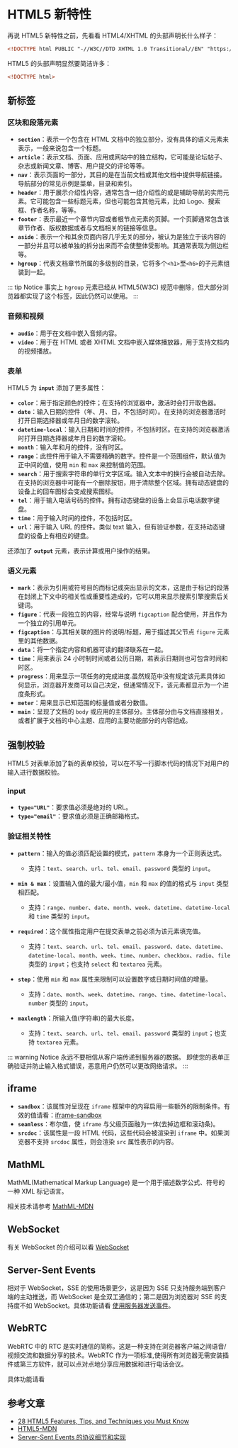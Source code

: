 # HTML5 新特性

再说 HTML5 新特性之前，先看看 HTML4/XHTML 的头部声明长什么样子：

```html
<!DOCTYPE html PUBLIC "-//W3C//DTD XHTML 1.0 Transitional//EN" "https://www.w3.org/TR/xhtml1/DTD/xhtml1-transitional.dtd">
```

HTML5 的头部声明显然要简洁许多：

```html
<!DOCTYPE html>
```

## 新标签

### 区块和段落元素

- **`section`**：表示一个包含在 HTML 文档中的独立部分，没有具体的语义元素来表示，一般来说包含一个标题。
- **`article`**：表示文档、页面、应用或网站中的独立结构，它可能是论坛帖子、杂志或新闻文章、博客、用户提交的评论等等。
- **`nav`**：表示页面的一部分，其目的是在当前文档或其他文档中提供导航链接。导航部分的常见示例是菜单，目录和索引。
- **`header`**：用于展示介绍性内容，通常包含一组介绍性的或是辅助导航的实用元素。它可能包含一些标题元素，但也可能包含其他元素，比如 Logo、搜索框、作者名称，等等。
- **`footer`**：表示最近一个章节内容或者根节点元素的页脚。一个页脚通常包含该章节作者、版权数据或者与文档相关的链接等信息。
- **`aside`**：表示一个和其余页面内容几乎无关的部分，被认为是独立于该内容的一部分并且可以被单独的拆分出来而不会使整体受影响。其通常表现为侧边栏等。
- **`hgroup`**：代表文档章节所属的多级别的目录，它将多个`<h1>`至`<h6>`的子元素组装到一起。

::: tip Notice
事实上 `hgroup` 元素已经从 HTML5(W3C) 规范中删除，但大部分浏览器都实现了这个标签，因此仍然可以使用。
:::

### 音频和视频

- **`audio`**：用于在文档中嵌入音频内容。
- **`video`**：用于在 HTML 或者 XHTML 文档中嵌入媒体播放器，用于支持文档内的视频播放。

### 表单

HTML5 为 **`input`** 添加了更多属性：

- **`color`**：用于指定颜色的控件；在支持的浏览器中，激活时会打开取色器。
- **`date`**：输入日期的控件（年、月、日，不包括时间）。在支持的浏览器激活时打开日期选择器或年月日的数字滚轮。
- **`datetime-local`**：输入日期和时间的控件，不包括时区。在支持的浏览器激活时打开日期选择器或年月日的数字滚轮。
- **`month`**：输入年和月的控件，没有时区。
- **`range`**：此控件用于输入不需要精确的数字。控件是一个范围组件，默认值为正中间的值，使用 `min` 和 `max` 来控制值的范围。
- **`search`**：用于搜索字符串的单行文字区域。输入文本中的换行会被自动去除。在支持的浏览器中可能有一个删除按钮，用于清除整个区域。拥有动态键盘的设备上的回车图标会变成搜索图标。
- **`tel`**：用于输入电话号码的控件。拥有动态键盘的设备上会显示电话数字键盘。
- **`time`**：用于输入时间的控件，不包括时区。
- **`url`**：用于输入 URL 的控件。类似 text 输入，但有验证参数，在支持动态键盘的设备上有相应的键盘。

还添加了 **`output`** 元素，表示计算或用户操作的结果。

### 语义元素

- **`mark`**：表示为引用或符号目的而标记或突出显示的文本，这是由于标记的段落在封闭上下文中的相关性或重要性造成的，它可以用来显示搜索引擎搜索后关键词。
- **`figure`**：代表一段独立的内容，经常与说明 `figcaption` 配合使用，并且作为一个独立的引用单元。
- **`figcaption`**：与其相关联的图片的说明/标题，用于描述其父节点 `figure` 元素里的其他数据。
- **`data`**：将一个指定内容和机器可读的翻译联系在一起。
- **`time`**：用来表示 24 小时制时间或者公历日期，若表示日期则也可包含时间和时区。
- **`progress`**：用来显示一项任务的完成进度.虽然规范中没有规定该元素具体如何显示，浏览器开发商可以自己决定，但通常情况下，该元素都显示为一个进度条形式。
- **`meter`**：用来显示已知范围的标量值或者分数值。
- **`main`**：呈现了文档的 `body` 或应用的主体部分。主体部分由与文档直接相关，或者扩展于文档的中心主题、应用的主要功能部分的内容组成。

## 强制校验

HTML5 对表单添加了新的表单校验，可以在不写一行脚本代码的情况下对用户的输入进行数据校验。

### input

- **`type="URL"`**：要求值必须是绝对的 URL。
- **`type="email"`**：要求值必须是正确邮箱格式。

### 验证相关特性

- **`pattern`**：输入的值必须匹配设置的模式，`pattern` 本身为一个正则表达式。

  - 支持：`text`、`search`、`url`、`tel`、`email`、`password` 类型的 `input`。

- **`min & max`**：设置输入值的最大/最小值，`min` 和 `max` 的值的格式与 `input` 类型相匹配。

  - 支持：`range`、`number`、`date`、`month`、`week`、`datetime`、`datetime-local` 和 `time` 类型的 `input`。

- **`required`**：这个属性指定用户在提交表单之前必须为该元素填充值。

  - 支持：`text`、`search`、`url`、`tel`、`email`、`password`、`date`、`datetime`、`datetime-local`、`month`、`week`、`time`、`number`、`checkbox`、`radio`、`file` 类型的 `input`；也支持 `select` 和 `textarea` 元素。

- **`step`**：使用 `min` 和 `max` 属性来限制可以设置数字或日期时间值的增量。

  - 支持：`date`、`month`、`week`、`datetime`、`range`、`time`、`datetime-local`、`number` 类型的 `input`。

- **`maxlength`**：所输入值(字符串)的最大长度。

  - 支持：`text`、`search`、`url`、`tel`、`email`、`password` 类型的 `input`；也支持 `textarea` 元素。

::: warning Notice
永远不要相信从客户端传递到服务器的数据。 即使您的表单正确验证并防止输入格式错误，恶意用户仍然可以更改网络请求。
:::

## iframe

- **`sandbox`**：该属性对呈现在 `iframe` 框架中的内容启用一些额外的限制条件。有效的值请看：[iframe-sandbox](https://developer.mozilla.org/zh-CN/docs/Web/HTML/Element/iframe#attr-sandbox)
- **`seamless`**：布尔值，使 `iframe` 与父级页面融为一体(去掉边框和滚动条)。
- **`srcdoc`**：该属性是一段 HTML 代码，这些代码会被渲染到 `iframe` 中。如果浏览器不支持 `srcdoc` 属性，则会渲染 `src` 属性表示的内容。

## MathML

MathML(Mathematical Markup Language) 是一个用于描述数学公式、符号的一种 XML 标记语言。

相关技术请参考 [MathML-MDN](https://developer.mozilla.org/zh-CN/docs/Web/MathML)

## WebSocket

有关 WebSocket 的介绍可以看 [WebSocket](../JS/WebSocket.md)

## Server-Sent Events

相对于 WebSocket，SSE 的使用场景更少，这是因为 SSE 只支持服务端到客户端的主动推送，而 WebSocket 是全双工通信的；第二是因为浏览器对 SSE 的支持度不如 WebSocket。具体功能请看 [使用服务器发送事件](https://developer.mozilla.org/zh-CN/docs/Web/API/Server-sent_events/Using_server-sent_events)。

## WebRTC

WebRTC 中的 RTC 是实时通信的简称，这是一种支持在浏览器客户端之间语音/视频交流和数据分享的技术。WebRTC 作为一项标准,使得所有浏览器无需安装插件或第三方软件，就可以点对点地分享应用数据和进行电话会议。

具体功能请看

## 参考文章

- [28 HTML5 Features, Tips, and Techniques you Must Know](https://code.tutsplus.com/tutorials/28-html5-features-tips-and-techniques-you-must-know--net-13520)
- [HTML5-MDN](https://developer.mozilla.org/zh-CN/docs/Web/Guide/HTML/HTML5)
- [Server-Sent Events 的协议细节和实现](https://zhuanlan.zhihu.com/p/21308648)
